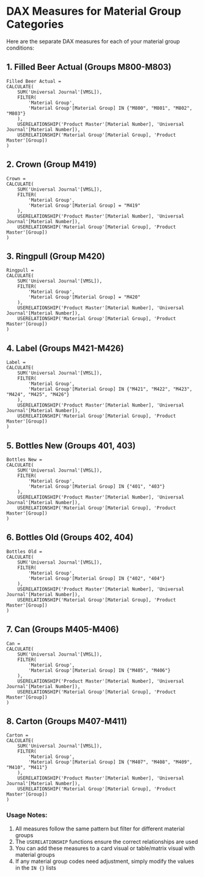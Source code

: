 # DAX Measures for Material Group Categories

Here are the separate DAX measures for each of your material group conditions:

## 1. Filled Beer Actual (Groups M800-M803)
```dax
Filled Beer Actual = 
CALCULATE(
    SUM('Universal Journal'[VMSL]),
    FILTER(
        'Material Group',
        'Material Group'[Material Group] IN {"M800", "M801", "M802", "M803"}
    ),
    USERELATIONSHIP('Product Master'[Material Number], 'Universal Journal'[Material Number]),
    USERELATIONSHIP('Material Group'[Material Group], 'Product Master'[Group])
)
```

## 2. Crown (Group M419)
```dax
Crown = 
CALCULATE(
    SUM('Universal Journal'[VMSL]),
    FILTER(
        'Material Group',
        'Material Group'[Material Group] = "M419"
    ),
    USERELATIONSHIP('Product Master'[Material Number], 'Universal Journal'[Material Number]),
    USERELATIONSHIP('Material Group'[Material Group], 'Product Master'[Group])
)
```

## 3. Ringpull (Group M420)
```dax
Ringpull = 
CALCULATE(
    SUM('Universal Journal'[VMSL]),
    FILTER(
        'Material Group',
        'Material Group'[Material Group] = "M420"
    ),
    USERELATIONSHIP('Product Master'[Material Number], 'Universal Journal'[Material Number]),
    USERELATIONSHIP('Material Group'[Material Group], 'Product Master'[Group])
)
```

## 4. Label (Groups M421-M426)
```dax
Label = 
CALCULATE(
    SUM('Universal Journal'[VMSL]),
    FILTER(
        'Material Group',
        'Material Group'[Material Group] IN {"M421", "M422", "M423", "M424", "M425", "M426"}
    ),
    USERELATIONSHIP('Product Master'[Material Number], 'Universal Journal'[Material Number]),
    USERELATIONSHIP('Material Group'[Material Group], 'Product Master'[Group])
)
```

## 5. Bottles New (Groups 401, 403)
```dax
Bottles New = 
CALCULATE(
    SUM('Universal Journal'[VMSL]),
    FILTER(
        'Material Group',
        'Material Group'[Material Group] IN {"401", "403"}
    ),
    USERELATIONSHIP('Product Master'[Material Number], 'Universal Journal'[Material Number]),
    USERELATIONSHIP('Material Group'[Material Group], 'Product Master'[Group])
)
```

## 6. Bottles Old (Groups 402, 404)
```dax
Bottles Old = 
CALCULATE(
    SUM('Universal Journal'[VMSL]),
    FILTER(
        'Material Group',
        'Material Group'[Material Group] IN {"402", "404"}
    ),
    USERELATIONSHIP('Product Master'[Material Number], 'Universal Journal'[Material Number]),
    USERELATIONSHIP('Material Group'[Material Group], 'Product Master'[Group])
)
```

## 7. Can (Groups M405-M406)
```dax
Can = 
CALCULATE(
    SUM('Universal Journal'[VMSL]),
    FILTER(
        'Material Group',
        'Material Group'[Material Group] IN {"M405", "M406"}
    ),
    USERELATIONSHIP('Product Master'[Material Number], 'Universal Journal'[Material Number]),
    USERELATIONSHIP('Material Group'[Material Group], 'Product Master'[Group])
)
```

## 8. Carton (Groups M407-M411)
```dax
Carton = 
CALCULATE(
    SUM('Universal Journal'[VMSL]),
    FILTER(
        'Material Group',
        'Material Group'[Material Group] IN {"M407", "M408", "M409", "M410", "M411"}
    ),
    USERELATIONSHIP('Product Master'[Material Number], 'Universal Journal'[Material Number]),
    USERELATIONSHIP('Material Group'[Material Group], 'Product Master'[Group])
)
```

### Usage Notes:
1. All measures follow the same pattern but filter for different material groups
2. The `USERELATIONSHIP` functions ensure the correct relationships are used
3. You can add these measures to a card visual or table/matrix visual with material groups
4. If any material group codes need adjustment, simply modify the values in the `IN {}` lists
